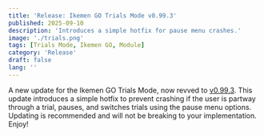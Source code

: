 ```yaml
---
title: 'Release: Ikemen GO Trials Mode v0.99.3'
published: 2025-09-10
description: 'Introduces a simple hotfix for pause menu crashes.'
image: './trials.png'
tags: [Trials Mode, Ikemen GO, Module]
category: 'Release'
draft: false 
lang: ''
---
```


A new update for the Ikemen GO Trials Mode, now revved to [v0.99.3](https://github.com/two4teezee/Ikemen-GO-Trials-Mode/releases/tag/0.99.3). 
This update introduces a simple hotfix to prevent crashing if the user is partway through a trial, pauses, and switches trials using the pause menu options.
Updating is recommended and will not be breaking to your implementation.
Enjoy!